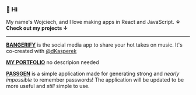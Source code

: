 ### 👋 Hi
My name's Wojciech, and I love making apps in React and JavaScript.
**↓ Check out my projects ↓**

---

<p>
<div>
 <p><b><a href="http://bangerify.com" target="_blank">BANGERIFY</a></b> is the social media app to share your hot takes on music. It's co-created with <a href="https://github.com/dKasperek" target="_blank">@dKasperek</a></p>
 </div>
</p>


<p>
<div>
 <p><b><a href="https://wojciechglid.netlify.app/" target="_blank">MY PORTFOLIO</a></b> no descripion needed</p>
 </div>
</p>


<p>
<div>
 <p><b><a href="https://wojnet.github.io/passgen/" target="_blank">PASSGEN</a></b> is a simple application made for generating strong and <i>nearly impossible</i> to remember passwords! The application will be updated to be more useful and <i>still</i> simple to use.</p>
 </div>
</p>
